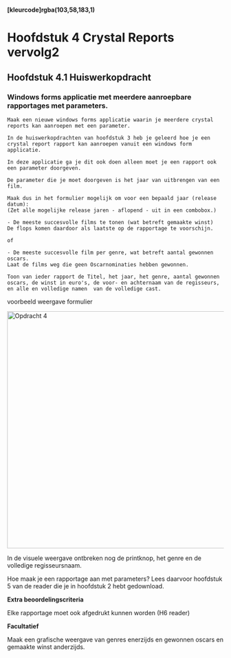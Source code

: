 #### [kleurcode]rgba(103,58,183,1)

# Hoofdstuk 4 Crystal Reports vervolg2

## Hoofdstuk 4.1 Huiswerkopdracht

### Windows forms applicatie met meerdere aanroepbare rapportages met parameters.

    Maak een nieuwe windows forms applicatie waarin je meerdere crystal reports kan aanroepen met een parameter.

    In de huiswerkopdrachten van hoofdstuk 3 heb je geleerd hoe je een crystal report rapport kan aanroepen vanuit een windows form applicatie. 
    
    In deze applicatie ga je dit ook doen alleen moet je een rapport ook een parameter doorgeven.
     
    De parameter die je moet doorgeven is het jaar van uitbrengen van een film.
    
    Maak dus in het formulier mogelijk om voor een bepaald jaar (release datum):
    (Zet alle mogelijke release jaren - aflopend - uit in een combobox.)

    - De meeste succesvolle films te tonen (wat betreft gemaakte winst) 
    De flops komen daardoor als laatste op de rapportage te voorschijn.

    of 
     
    - De meeste succesvolle film per genre, wat betreft aantal gewonnen oscars.
    Laat de films weg die geen Oscarnominaties hebben gewonnen.

    Toon van ieder rapport de Titel, het jaar, het genre, aantal gewonnen oscars, de winst in euro's, de voor- en achternaam van de regisseurs, en alle en volledige namen  van de volledige cast.


voorbeeld weergave formulier

<img src="https://elo.kw1c.nl/CMS/Studie/811%20ICT-Academie/811%20VakkenInhoud/%5BB.26%20SQL%5D%20SQL%20%20Databases/25187%20%C2%A0%20Applicatie-%20en%20mediaontwikkelaar/Productie/opdracht4.png" width="550" title="Opdracht 4">

In de visuele weergave ontbreken nog de printknop, het genre en de volledige regisseursnaam. 

Hoe maak je een rapportage aan met parameters? Lees daarvoor hoofdstuk 5 van de reader die je in hoofdstuk 2 hebt gedownload.

__Extra beoordelingscriteria__

Elke rapportage moet ook afgedrukt kunnen worden (H6 reader)

__Facultatief__

Maak een grafische weergave van genres enerzijds en gewonnen oscars en gemaakte winst anderzijds. 



